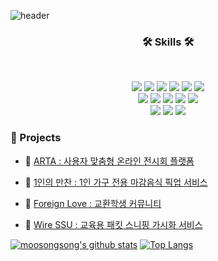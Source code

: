![header](https://capsule-render.vercel.app/api?type=waving&color=E3826C&height=250&section=header&text=Moosong%20Song&fontSize=90&animation=fadeIn&fontAlignY=38&desc=%20&descAlignY=62&descAlign=62)

<h3 align='center'>🛠 Skills 🛠</h3>
<br/>
<p align='center'>
  <img src="https://img.shields.io/badge/-C-A8B9CC?style=flat-square&logo=C&logoColor=black"/>
  <img src="https://img.shields.io/badge/-Java-007396?style=flat-square&logo=Java&logoColor=white"/>
  <img src="https://img.shields.io/badge/-Spring-6DB33F?style=flat-square&logo=Spring&logoColor=white"/>
  <img src="https://img.shields.io/badge/-Python-3776AB?style=flat-square&logo=Python&logoColor=white"/>
  <img src="https://img.shields.io/badge/-Django-092E20?style=flat-square&logo=django&logoColor=white"/>
  <img src="https://img.shields.io/badge/-C++-00599C?style=flat-square&logo=C%2B%2B&logoColor=white"/>
  <br/>
  <img src="https://img.shields.io/badge/-HTML5-E34F26?style=flat-square&logo=HTML5&logoColor=white"/>
  <img src="https://img.shields.io/badge/-CSS3-1572B6?style=flat-square&logo=CSS3&logoColor=white"/>
  <img src="https://img.shields.io/badge/-Bootstrap-563D7C?style=flat-square&logo=Bootstrap&logoColor=white"/>
  <img src="https://img.shields.io/badge/-JavaScript-F7Df1E?style=flat-square&logo=JavaScript&logoColor=black"/>
  <img src="https://img.shields.io/badge/-jQuery-0769AD?style=flat-square&logo=jquery&logoColor=white"/>
  <br/>
  <img src="https://img.shields.io/badge/-MariaDB-1F305F?style=flat-square&logo=mariadb&logoColor=white"/>
  <img src="https://img.shields.io/badge/-SQLite-003B57?style=flat-square&logo=sqlite&logoColor=white"/>
  <img src="https://img.shields.io/badge/-AWS-333664?style=flat-square&logo=amazon-aws&logoColor=white"/>
</p>

<!-- 
### 👩 MooSong, Song
- 🏫 : 동일여자고등학교 (2014. 03 ~ 2017. 02)
- 🏫 : 숭실대학교 소프트웨어학부 정보보안 융합전공 재학 (2017. 03 ~ 현재) -->

<!-- 
### 💻 IDE I USE
![intellij](https://img.shields.io/badge/-Intellij-000000?style=flat-square&logo=jetbrains&logoColor=white)
![webstorm](https://img.shields.io/badge/-WebStorm-000000?style=flat-square&logo=webstorm&logoColor=white)
![clion](https://img.shields.io/badge/-CLion-000000?style=flat-square&logo=jetbrains&logoColor=white)
![pycharm](https://img.shields.io/badge/-PyCharm-000000?style=flat-square&logo=pycharm&logoColor=white)
![atom](https://img.shields.io/badge/-Atom-66595C?style=flat-square&logo=atom&logoColor=white) -->

### 📂 Projects
- 📃 [ARTA : 사용자 맞춤형 온라인 전시회 플랫폼](https://github.com/moosongsong/OnlineExhibition_ver1)
  
- 📃 [1인의 만찬 : 1인 가구 전용 마감음식 픽업 서비스](https://github.com/moosongsong/Dinner41_Spring_Project)

- 📃 [Foreign Love : 교환학생 커뮤니티](https://github.com/moosongsong/WEB_Project_ForeignLove)
  
- 📃 [Wire SSU : 교육용 패킷 스니핑 가시화 서비스](https://github.com/moosongsong/JAVA_Project_WireSSU)

[![moosongsong's github stats](https://github-readme-stats.vercel.app/api?username=moosongsong)](https://github.com/moosongsong)
[![Top Langs](https://github-readme-stats.vercel.app/api/top-langs/?username=moosongsong&layout=compact)](https://github.com/moosongsong)
<!-- [![Solved.ac](http://mazassumnida.wtf/api/generate_badge?boj=songe08)](https://solved.ac/profile/songe08) -->
